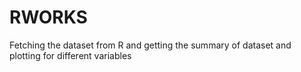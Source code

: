 # RWORKS
Fetching the dataset from  R and getting the summary of dataset and plotting for different variables 
